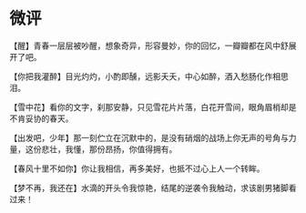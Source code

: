 # 微评

【醒】青春一层层被吵醒，想象奇异，形容曼妙，你的回忆，一瓣瓣都在风中舒展开了吧。 

【你把我灌醉】目光灼灼，小酌即醺，远影夭夭，中心如醉，酒入愁肠化作相思泪。 

【雪中花】看你的文字，刹那安静，只见雪花片片落，白花开雪间，眼角眉梢却是不肯妥协的春天。 

【出发吧，少年】那一刻伫立在沉默中的，是没有硝烟的战场上你无声的号角与力量，这份悲壮，我懂，那份昂扬，你值得拥有。 

【春风十里不如你】你让我相信，再多美好，也抵不过心上人一个转眸。 

【梦不再，我还在】水滴的开头令我惊艳，结尾的逆袭令我触动，求该剧男猪脚看过来！